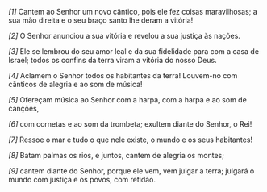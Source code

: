*[1]* Cantem ao Senhor um novo cântico, pois ele fez coisas maravilhosas; a sua mão direita e o seu braço santo lhe deram a vitória!

*[2]* O Senhor anunciou a sua vitória e revelou a sua justiça às nações.

*[3]* Ele se lembrou do seu amor leal e da sua fidelidade para com a casa de Israel; todos os confins da terra viram a vitória do nosso Deus.

*[4]* Aclamem o Senhor todos os habitantes da terra! Louvem-no com cânticos de alegria e ao som de música!

*[5]* Ofereçam música ao Senhor com a harpa, com a harpa e ao som de canções,

*[6]* com cornetas e ao som da trombeta; exultem diante do Senhor, o Rei!

*[7]* Ressoe o mar e tudo o que nele existe, o mundo e os seus habitantes!

*[8]* Batam palmas os rios, e juntos, cantem de alegria os montes;

*[9]* cantem diante do Senhor, porque ele vem, vem julgar a terra; julgará o mundo com justiça e os povos, com retidão.


